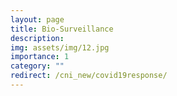 ```yaml
---
layout: page
title: Bio-Surveillance
description: 
img: assets/img/12.jpg
importance: 1
category: ""
redirect: /cni_new/covid19response/
---
```

